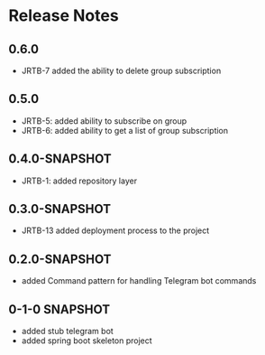 
# Release Notes

## 0.6.0

* JRTB-7 added the ability to delete group subscription

## 0.5.0

* JRTB-5: added ability to subscribe on group
* JRTB-6: added ability to get a list of group subscription

## 0.4.0-SNAPSHOT

* JRTB-1: added repository layer

## 0.3.0-SNAPSHOT

* JRTB-13 added deployment process to the project

## 0.2.0-SNAPSHOT

* added Command pattern for handling Telegram bot commands
## 0-1-0 SNAPSHOT

* added stub telegram bot
* added spring boot skeleton project




